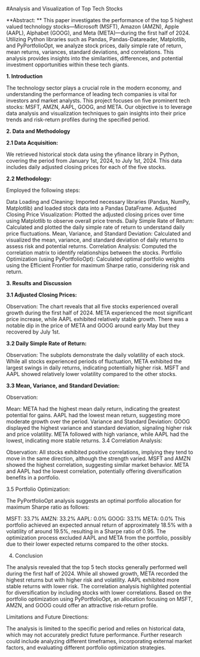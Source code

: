 #Analysis and Visualization of Top Tech Stocks 

**Abstract: **
This paper investigates the performance of the top 5 highest valued technology stocks—Microsoft (MSFT), Amazon (AMZN), Apple (AAPL), Alphabet (GOOG), and Meta (META)—during the first half of 2024. Utilizing Python libraries such as Pandas, Pandas-Datareader, Matplotlib, and PyPortfolioOpt, we analyze stock prices, daily simple rate of return, mean returns, variances, standard deviations, and correlations. This analysis provides insights into the similarities, differences, and potential investment opportunities within these tech giants.

**1. Introduction**

The technology sector plays a crucial role in the modern economy, and understanding the performance of leading tech companies is vital for investors and market analysts. This project focuses on five prominent tech stocks: MSFT, AMZN, AAPL, GOOG, and META. Our objective is to leverage data analysis and visualization techniques to gain insights into their price trends and risk-return profiles during the specified period.

**2. Data and Methodology**

**2.1 Data Acquisition:**

We retrieved historical stock data using the yfinance library in Python, covering the period from January 1st, 2024, to July 1st, 2024. This data includes daily adjusted closing prices for each of the five stocks.

**2.2 Methodology:**

Employed the following steps:

Data Loading and Cleaning: Imported necessary libraries (Pandas, NumPy, Matplotlib) and loaded stock data into a Pandas DataFrame.
Adjusted Closing Price Visualization: Plotted the adjusted closing prices over time using Matplotlib to observe overall price trends.
Daily Simple Rate of Return: Calculated and plotted the daily simple rate of return to understand daily price fluctuations.
Mean, Variance, and Standard Deviation: Calculated and visualized the mean, variance, and standard deviation of daily returns to assess risk and potential returns.
Correlation Analysis: Computed the correlation matrix to identify relationships between the stocks.
Portfolio Optimization (using PyPortfolioOpt): Calculated optimal portfolio weights using the Efficient Frontier for maximum Sharpe ratio, considering risk and return.

**3. Results and Discussion**

**3.1 Adjusted Closing Prices:**

Observation: The chart reveals that all five stocks experienced overall growth during the first half of 2024. META experienced the most significant price increase, while AAPL exhibited relatively stable growth. There was a notable dip in the price of META and GOOG around early May but they recovered by July 1st.

**3.2 Daily Simple Rate of Return:**

Observation: The subplots demonstrate the daily volatility of each stock. While all stocks experienced periods of fluctuation, META exhibited the largest swings in daily returns, indicating potentially higher risk. MSFT and AAPL showed relatively lower volatility compared to the other stocks.

**3.3 Mean, Variance, and Standard Deviation:**

Observation:

Mean: META had the highest mean daily return, indicating the greatest potential for gains. AAPL had the lowest mean return, suggesting more moderate growth over the period.
Variance and Standard Deviation: GOOG displayed the highest variance and standard deviation, signaling higher risk and price volatility. META followed with high variance, while AAPL had the lowest, indicating more stable returns.
3.4 Correlation Analysis:

Observation: All stocks exhibited positive correlations, implying they tend to move in the same direction, although the strength varied. MSFT and AMZN showed the highest correlation, suggesting similar market behavior. META and AAPL had the lowest correlation, potentially offering diversification benefits in a portfolio.

3.5 Portfolio Optimization:

The PyPortfolioOpt analysis suggests an optimal portfolio allocation for maximum Sharpe ratio as follows:

MSFT: 33.7%
AMZN: 33.2%
AAPL: 0.0%
GOOG: 33.1%
META: 0.0%
This portfolio achieved an expected annual return of approximately 18.5% with a volatility of around 19.5%, resulting in a Sharpe ratio of 0.95. The optimization process excluded AAPL and META from the portfolio, possibly due to their lower expected returns compared to the other stocks.

4. Conclusion

The analysis revealed that the top 5 tech stocks generally performed well during the first half of 2024. While all showed growth, META recorded the highest returns but with higher risk and volatility. AAPL exhibited more stable returns with lower risk. The correlation analysis highlighted potential for diversification by including stocks with lower correlations. Based on the portfolio optimization using PyPortfolioOpt, an allocation focusing on MSFT, AMZN, and GOOG could offer an attractive risk-return profile.

Limitations and Future Directions:

The analysis is limited to the specific period and relies on historical data, which may not accurately predict future performance. Further research could include analyzing different timeframes, incorporating external market factors, and evaluating different portfolio optimization strategies.
